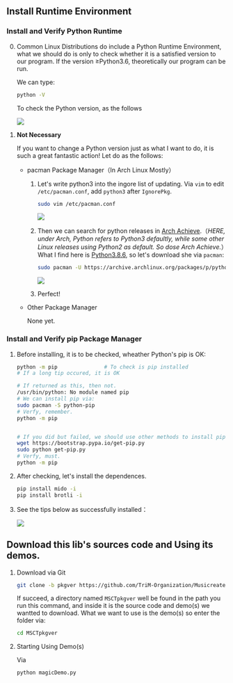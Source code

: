 
## Install Runtime Environment

### Install and Verify Python Runtime

0.	Common Linux Distributions do include a Python Runtime Environment, what we should do is only to check whether it is a satisfied version to our program. If the version ≥Python3.6, theoretically our program can be run.

	We can type:

	```bash
	python -V
	```

	To check the Python version, as the follows
	
	<img src=https://foruda.gitee.com/images/1665120915821957090/429561fd_9911226.png>

1.	**Not Necessary**

	If you want to change a Python version just as what I want to do, it is such a great fantastic action! Let do as the follows:

	- pacman Package Manager（In Arch Linux Mostly）

		1.	Let's write python3 into the ingore list of updating. Via `vim` to edit `/etc/pacman.conf`, add `python3` after `IgnorePkg`.

			```bash
			sudo vim /etc/pacman.conf
			```

			<img src=https://foruda.gitee.com/images/1665124611490335193/5e99ca26_9911226.png>

		2.	Then we can search for python releases in [Arch Achieve](https://archive.archlinux.org/packages/).（*HERE, under Arch, Python refers to Python3 defaultly, while some other Linux releases using Python2 as default. So dose Arch Achieve.*）What I find here is [Python3.8.6](https://archive.archlinux.org/packages/p/python/python-3.8.6-1-x86_64.pkg.tar.zst), so let's download she via `pacman`:

			```bash
			sudo pacman -U https://archive.archlinux.org/packages/p/python/python-3.8.6-1-x86_64.pkg.tar.zst
			```

			<img src=https://foruda.gitee.com/images/1665126362769399903/ea4b9598_9911226.png>

		3.	Perfect!
	
	- Other Package Manager

		None yet.

###	Install and Verify pip Package Manager

1.	Before installing, it is to be checked, wheather Python's pip is OK:

	```bash
	python -m pip				# To check is pip installed
	# If a long tip occured, it is OK
	
	# If returned as this, then not.
	/usr/bin/python: No module named pip
	# We can install pip via:
	sudo pacman -S python-pip
	# Verfy, remember.
	python -m pip


	# If you did but failed, we should use other methods to install pip:
	wget https://bootstrap.pypa.io/get-pip.py
	sudo python get-pip.py
	# Verfy, must.
	python -m pip
	```

2.	After checking, let's install the dependences.
	
	```bash
	pip install mido -i
	pip install brotli -i
	```

3.	See the tips below as successfully installed：

	<img src="https://foruda.gitee.com/images/1662737676719454287/f61a70f7_9911226.png">


## Download this lib's sources code and Using its demos.

1.	Download via Git

	```bash
	git clone -b pkgver https://github.com/TriM-Organization/Musicreater.git MSCTpkgver
	```

	If succeed, a directory named `MSCTpkgver` well be found in the path you run this command, and inside it is the source code and demo(s) we wantted to download.
	What we want to use is the demo(s) so enter the folder via:

	```bash
	cd MSCTpkgver
	```

1.	Starting Using Demo(s)

	Via

	```bash
	python magicDemo.py
	```
